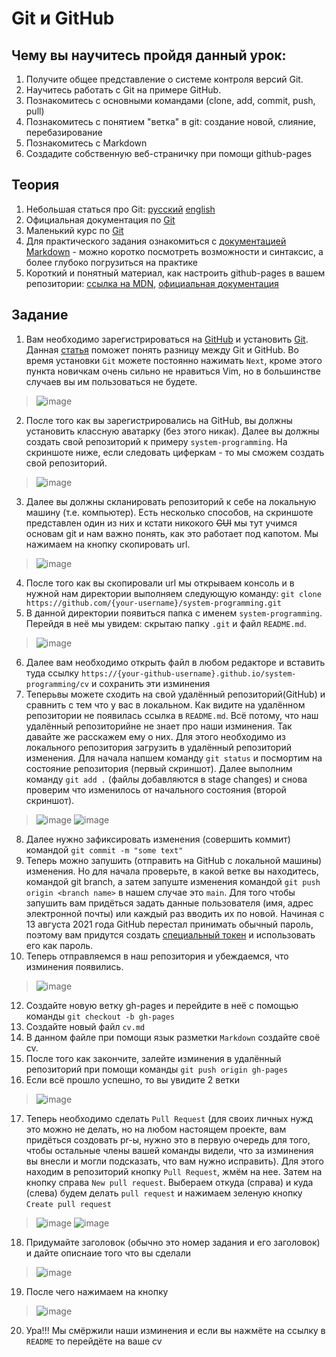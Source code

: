 # Git и GitHub
## Чему вы научитесь пройдя данный урок:
1. Получите общее представление о системе контроля версий Git.
2. Научитесь работать с Git на примере GitHub.
3. Познакомитесь c основными командами (clone, add, commit, push, pull)
4. Познакомитесь c понятием "ветка" в git: создание новой, слияние, перебазирование
5. Познакомитесь с Markdown
6. Создадите собственную веб-страничку при помощи github-pages

## Теория 
1. Небольшая статься про Git: [руccкий](https://proglib.io/p/git-for-half-an-hour) [english](https://tutorialzine.com/2016/06/learn-git-in-30-minutes)
2. Официальная документация по [Git](https://git-scm.com/book/ru/v2)
3. Маленький курс по [Git](https://githowto.com/ru)
4. Для практического задания ознакомиться с [документацией Markdown](https://guides.github.com/features/mastering-markdown/) - можно коротко посмотреть возможности и синтаксис, а более глубоко погрузиться на практике
5. Короткий и понятный материал, как настроить github-pages в вашем репозитории: [ссылка на MDN](https://developer.mozilla.org/ru/docs/Learn/Common_questions/Using_Github_pages#%D0%B7%D0%B0%D0%B3%D1%80%D1%83%D0%B7%D0%BA%D0%B0_%D1%84%D0%B0%D0%B9%D0%BB%D0%BE%D0%B2_%D0%BD%D0%B0_github), [официальная документация](https://pages.github.com/)

## Задание
1. Вам необходимо зарегистрироваться на [GitHub](https://github.com/) и установить [Git](https://git-scm.com/). Данная [статья](https://tproger.ru/translations/difference-between-git-and-github/) поможет понять разницу между Git и GitHub. Во время установки `Git` можете постоянно нажимать `Next`, кроме этого пункта новичкам очень сильно не нравиться Vim, но в большинстве случаев вы им пользоваться не будете.
>![image](https://user-images.githubusercontent.com/42416592/131731680-cbb078a2-0fe6-460c-8111-f0ac4702746a.png)
2. После того как вы зарегистрировались на GitHub, вы должны установить классную аватарку (без этого никак). Далее вы должны создать свой репозиторий к примеру `system-programming`. На скриншоте ниже, если следовать циферкам - то мы сможем создать свой репозиторий. 
>![image](https://user-images.githubusercontent.com/42416592/131733497-2f8e4b7f-3d46-41ea-9446-ae3b636b0c52.png)
3. Далее вы должны скланировать репозиторий к себе на локальную машину (т.е. компьютер). Есть несколько способов, на скриншоте представлен один из них и кстати никокого ~~GUI~~ мы тут учимся основам git и нам важно понять, как это работает под капотом. Мы нажимаем на кнопку скопировать url.
>![image](https://user-images.githubusercontent.com/42416592/131735339-f2aa918f-9667-422c-98fd-6b6f136ba31d.png)
4. После того как вы скопировали url мы открываем консоль и в нужной нам директории выполняем следующую команду: `git clone https://github.com/{your-username}/system-programming.git` 
5. В данной директории появиться папка с именем `system-programming`. Перейдя в неё мы увидем: скрытаю папку `.git` и файл `README.md`.
>![image](https://user-images.githubusercontent.com/42416592/131736911-918d4914-0ca9-40ec-8b85-df6631c801fd.png)
6. Далее вам необходимо открыть файл в любом редакторе и вставить туда ссылку `https://{your-github-username}.github.io/system-programming/cv` и сохранить эти изминения
7. Теперьвы можете сходить на свой удалённый репозиторий(GitHub) и сравнить с тем что у вас в локальном. Как видите на удалённом репозитории не появилась ссылка в `README.md`. Всё потому, что наш удалённый репозиторийне не знает про наши изминения. Так давайте же расскажем ему о них. Для этого необходимо из локального репозитория загрузить в удалённый репозиторий изменения. Для начала напшем команду `git status` и посмортим на состояние репозитория (первый скриншот). Далее выполним команду `git add .` (файлы добавляются в stage changes) и снова проверим что изменилось от начального состояния (второй скриншот).
>![image](https://user-images.githubusercontent.com/42416592/131741022-a9c0e3c8-c756-4ad4-b314-b423e6b3bce1.png)
>![image](https://user-images.githubusercontent.com/42416592/131741258-f78d0cac-702a-4d19-a48c-4a97a4e0c523.png)
8. Далее нужно зафиксировать изменения (совершить коммит) командой `git commit -m "some text"`
9. Теперь можно запушить (отправить на GitHub с локальной машины) изменения. Но для начала проверьте, в какой ветке вы находитесь, командой git branch, а затем запуште изменения командой `git push origin <branch name>` в нашем случае это `main`. Для того чтобы запушить вам придёться задать данные пользователя (имя, адрес электронной почты) или каждый раз вводить их по новой. Начиная с 13 августа 2021 года GitHub перестал принимать обычный пароль, поэтому вам придутся создать [специальный токен](https://docs.github.com/en/github/authenticating-to-github/keeping-your-account-and-data-secure/creating-a-personal-access-token) и использовать его как пароль. 
11. Теперь отправляемся в наш репозитория и убеждаемся, что изминения появились.
>![image](https://user-images.githubusercontent.com/42416592/131746243-5f0d60aa-0dfa-4284-bd2e-eab38d458d81.png)
12. Создайте новую ветку gh-pages и перейдите в неё с помощью команды `git checkout -b gh-pages`
13. Cоздайте новый файл `cv.md`
14. В данном файле при помощи язык разметки `Markdown` создайте своё cv.
15. После того как закончите, залейте изминения в удалённый репозиторий при помощи команды `git push origin gh-pages`
16. Если всё прошло успешно, то вы увидите 2 ветки
>![image](https://user-images.githubusercontent.com/42416592/131748884-115f47b7-8975-4eca-8b29-eb26f90aa32d.png)
17. Теперь необходимо сделать `Pull Request` (для своих личных нужд это можно не делать, но на любом настоящем проекте, вам придёться создовать pr-ы, нужно это в первую очередь для того, чтобы остальные члены вашей команды видели, что за изминения вы внесли и могли подсказать, что вам нужно исправить). Для этого находим в репозиторий кнопку `Pull Request`, жмём на нее. Затем на кнопку справа `New pull request`. Выбераем откуда (справа) и куда (слева) будем делать `pull request` и нажимаем зеленую кнопку `Create pull request`
>![image](https://user-images.githubusercontent.com/42416592/131749460-6d4d353c-da21-4c50-b3eb-ef7c8c99ae8a.png)
>![image](https://user-images.githubusercontent.com/42416592/131749553-03159096-6ca9-44c5-8d25-b126901b1e53.png)
18. Придумайте заголовок (обычно это номер задания и его заголовок) и дайте описнаие того что вы сделали
>![image](https://user-images.githubusercontent.com/42416592/131749755-13680711-c737-4714-a59e-5487795fb114.png)
19. После чего нажимаем на кнопку
>![image](https://user-images.githubusercontent.com/42416592/131749848-634f653e-003e-4a96-aa3a-ee803abe987f.png)
20. Ура!!! Мы смёржили наши изминения и если вы нажмёте на ссылку в `README` то перейдёте на ваше cv
